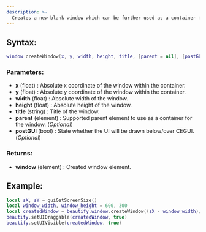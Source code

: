 ```yaml
---
description: >-
  Creates a new blank window which can be further used as a container for other elements.
---
```


## **Syntax:**

```lua
window createWindow(x, y, width, height, title, [parent = nil], [postGUI = false])
```

### **Parameters:**

* **x** \(float\) : Absolute x coordinate of the window within the container.
* **y** \(float\) : Absolute y coordinate of the window within the container.
* **width** \(float\) : Absolute width of the window.
* **height** \(float\) : Absolute height of the window.
* **title** \(string\) : Title of the window.
* **parent** \(element\) : Supported parent element to use as a container for the window. \(_Optional_\)
* **postGUI** \(bool\) : State whether the UI will be drawn below/over CEGUI. \(_Optional_\)

### **Returns:**

* **window** \(element\) : Created window element.

## **Example:**

```lua
local sX, sY = guiGetScreenSize()
local window_width, window_height = 600, 300
local createdWindow = beautify.window.createWindow((sX - window_width)/2, (sY - window_height)/2, window_width, window_height, "Window #1", nil, false)
beautify.setUIDraggable(createdWindow, true)
beautify.setUIVisible(createdWindow, true)
```

